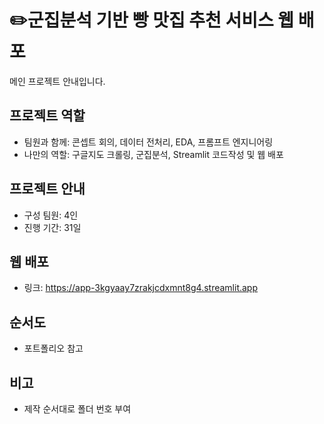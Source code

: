 # ✏️군집분석 기반 빵 맛집 추천 서비스 웹 배포
메인 프로젝트 안내입니다.

## 프로젝트 역할
- 팀원과 함께: 콘셉트 회의, 데이터 전처리, EDA, 프롬프트 엔지니어링
- 나만의 역할: 구글지도 크롤링, 군집분석, Streamlit 코드작성 및 웹 배포

## 프로젝트 안내
- 구성 팀원: 4인
- 진행 기간: 31일

## 웹 배포
- 링크: https://app-3kgyaay7zrakjcdxmnt8g4.streamlit.app

## 순서도
- 포트폴리오 참고

## 비고
- 제작 순서대로 폴더 번호 부여

